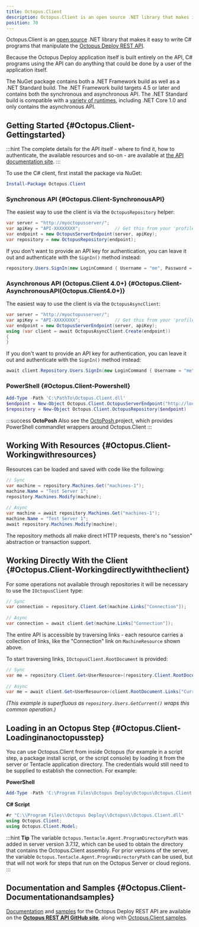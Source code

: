 ```yaml
---
title: Octopus.Client
description: Octopus.Client is an open source .NET library that makes it easy to write C# programs that interact with the Octopus Deploy REST API.
position: 70
---
```


Octopus.Client is an [open source](https://github.com/OctopusDeploy/OctopusClients) .NET library that makes it easy to write C# programs that manipulate the [Octopus Deploy REST API](/docs/api-and-integration/api/index.md).

Because the Octopus Deploy application itself is built entirely on the API, C# programs using the API can do anything that could be done by a user of the application itself.

The NuGet package contains both a .NET Framework build as well as a .NET Standard build. The .NET Framework build targets 4.5 or later and contains both the synchronous and asynchronous API. The .NET Standard build is compatible with a [variety of runtimes](https://docs.microsoft.com/en-us/dotnet/articles/standard/library), including .NET Core 1.0 and only contains the asynchronous API.

## Getting Started {#Octopus.Client-Gettingstarted}

:::hint
The complete details for the API itself - where to find it, how to authenticate, the available resources and so-on - are available at [the API documentation site](http://g.octopushq.com/ApiDocs).
:::

To use the C# client, first install the package via NuGet:

```powershell
Install-Package Octopus.Client
```

### Synchronous API {#Octopus.Client-SynchronousAPI}

The easiest way to use the client is via the `OctopusRepository` helper:

```c#
var server = "http://myoctopusserver/";
var apiKey = "API-XXXXXXXX";             // Get this from your 'profile' page in the Octopus web portal
var endpoint = new OctopusServerEndpoint(server, apiKey);
var repository = new OctopusRepository(endpoint);
```

If you don't want to provide an API key for authentication, you can leave it out and authenticate with the `SignIn()` method instead:

```c#
repository.Users.SignIn(new LoginCommand { Username = "me", Password = "secret" });
```

### Asynchronous API (Octopus.Client 4.0+) {#Octopus.Client-AsynchronousAPI(Octopus.Client4.0+)}

The easiest way to use the client is via the `OctopusAsyncClient`:

```c#
var server = "http://myoctopusserver/";
var apiKey = "API-XXXXXXXX";             // Get this from your 'profile' page in the Octopus web portal
var endpoint = new OctopusServerEndpoint(server, apiKey);
using (var client = await OctopusAsyncClient.Create(endpoint))
{
}
```

If you don't want to provide an API key for authentication, you can leave it out and authenticate with the `SignIn()` method instead:

```c#
await client.Repository.Users.SignIn(new LoginCommand { Username = "me", Password = "secret" });
```

### PowerShell {#Octopus.Client-Powershell}

```powershell
Add-Type -Path 'C:\PathTo\Octopus.Client.dll'
$endpoint = New-Object Octopus.Client.OctopusServerEndpoint("http://localhost",$ApiKey)
$repository = New-Object Octopus.Client.OctopusRepository($endpoint)
```

:::success
**OctoPosh**
Also see the [OctoPosh ](https://github.com/Dalmirog/OctoPosh)project, which provides PowerShell commandlet wrappers around Octopus.Client
:::

## Working With Resources {#Octopus.Client-Workingwithresources}

Resources can be loaded and saved with code like the following:

```c#
// Sync
var machine = repository.Machines.Get("machines-1");
machine.Name = "Test Server 1";
repository.Machines.Modify(machine);
 
// Async
var machine = await repository.Machines.Get("machines-1");
machine.Name = "Test Server 1";
await repository.Machines.Modify(machine);
```

The repository methods all make direct HTTP requests, there's no "session" abstraction or transaction support.

## Working Directly With the Client {#Octopus.Client-Workingdirectlywiththeclient}

For some operations not available through repositories it will be necessary to use the `IOctopusClient` type:

```c#
// Sync
var connection = repository.Client.Get(machine.Links["Connection"]);
 
// Async
var connection = await client.Get(machine.Links["Connection"]);
```

The entire API is accessible by traversing links - each resource carries a collection of links, like the "Connection" link on `MachineResource` shown above.

To start traversing links, `IOctopusClient.RootDocument` is provided:

```c#
// Sync
var me = repository.Client.Get<UserResource>(repository.Client.RootDocument.Links["CurrentUser"]);
 
// Async
var me = await client.Get<UserResource>(client.RootDocument.Links["CurrentUser"])
```

*(This example is superfluous as `repository.Users.GetCurrent()` wraps this common operation.)*

## Loading in an Octopus Step {#Octopus.Client-Loadinginanoctopusstep}

You can use Octopus.Client from inside Octopus (for example in a script step, a package install script, or the script console) by loading it from the server or Tentacle application directory. The credentials would still need to be supplied to establish the connection. For example:

**PowerShell**

```powershell
Add-Type -Path 'C:\Program Files\Octopus Deploy\Octopus\Octopus.Client.dll'
```

**C# Script**

```c#
#r "C:\\Program Files\\Octopus Deploy\\Octopus\\Octopus.Client.dll"
using Octopus.Client;
using Octopus.Client.Model;
```

:::hint
**Tip**
The variable `Octopus.Tentacle.Agent.ProgramDirectoryPath` was added in server version 3.7.12, which can be used to obtain the directory that contains the Octopus.Client assembly. For prior versions of the server, the variable `Octopus.Tentacle.Agent.ProgramDirectoryPath` can be used, but that will not work for steps that run on the Octopus Server or cloud regions.
:::

## Documentation and Samples {#Octopus.Client-Documentationandsamples}

[Documentation](https://github.com/OctopusDeploy/OctopusDeploy-Api/wiki) and [samples](https://github.com/OctopusDeploy/OctopusDeploy-Api) for the Octopus Deploy REST API are available on the **[Octopus REST API GitHub site](https://github.com/OctopusDeploy/OctopusDeploy-Api)**, along with [Octopus.Client samples](https://github.com/OctopusDeploy/OctopusDeploy-Api/tree/master/Octopus.Client).
